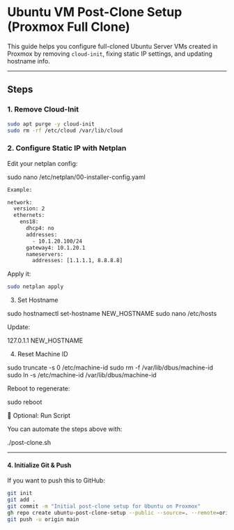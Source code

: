 # Ubuntu VM Post-Clone Setup (Proxmox Full Clone)

This guide helps you configure full-cloned Ubuntu Server VMs created in Proxmox by removing `cloud-init`, fixing static IP settings, and updating hostname info.

---

## Steps

### 1. Remove Cloud-Init

````bash
sudo apt purge -y cloud-init
sudo rm -rf /etc/cloud /var/lib/cloud
````
### 2. Configure Static IP with Netplan

Edit your netplan config:

sudo nano /etc/netplan/00-installer-config.yaml
````bash
Example:

network:
  version: 2
  ethernets:
    ens18:
      dhcp4: no
      addresses:
        - 10.1.20.100/24
      gateway4: 10.1.20.1
      nameservers:
        addresses: [1.1.1.1, 8.8.8.8]
````
Apply it:
````bash
sudo netplan apply
````

3. Set Hostname

sudo hostnamectl set-hostname NEW_HOSTNAME
sudo nano /etc/hosts

Update:

127.0.1.1    NEW_HOSTNAME

4. Reset Machine ID

sudo truncate -s 0 /etc/machine-id
sudo rm -f /var/lib/dbus/machine-id
sudo ln -s /etc/machine-id /var/lib/dbus/machine-id

Reboot to regenerate:

sudo reboot

📜 Optional: Run Script

You can automate the steps above with:

./post-clone.sh


---

#### **4. Initialize Git & Push**

If you want to push this to GitHub:

```bash
git init
git add .
git commit -m "Initial post-clone setup for Ubuntu on Proxmox"
gh repo create ubuntu-post-clone-setup --public --source=. --remote=origin
git push -u origin main
````
